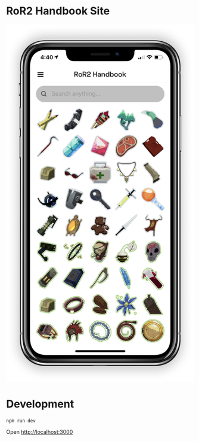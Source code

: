# RoR2 Handbook Site

![App image](./public/mock1.png)

# Development

```sh
npm run dev
```

Open [http://localhost:3000](http://localhost:3000)
